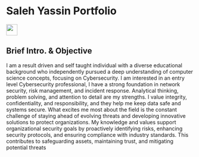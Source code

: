 # Saleh Yassin Portfolio

<a href="https://www.linkedin.com/in/saleh-y-946126a7/" target="_blank">
  <img src="https://cdn.jsdelivr.net/gh/devicons/devicon/icons/linkedin/linkedin-original.svg" width="30"/>
</a>

## Brief Intro. & Objective
I am a result driven and self taught individual with a diverse educational background who independently pursued a deep understanding of computer science concepts, focusing on Cybersecurity. I am interested in an entry level Cybersecurity professional, I have a strong foundation in network security, risk management, and incident response. Analytical thinking, problem solving, and attention to detail are my strengths. I value integrity, confidentiality, and responsibility, and they help me keep data safe and systems secure. What excites me most about the field is the constant challenge of staying ahead of evolving threats and developing innovative solutions to protect organizations.
My knowledge and values support organizational security goals by proactively identifying risks, enhancing security protocols, and ensuring compliance with industry standards. This contributes to safeguarding assets, maintaining trust, and mitigating potential threats


